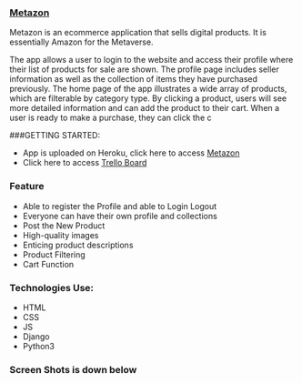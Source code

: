 ### [Metazon](https://metazon.herokuapp.com/)

Metazon is an ecommerce application that sells digital products. It is essentially Amazon for the Metaverse. 

The app allows a user to login to the website and access their profile where their list of products for sale are shown. The profile page includes seller information as well as the collection of items they have purchased previously. The home page of the app illustrates a wide array of products, which are filterable by category type. By clicking a product, users will see more detailed information and can add the product to their cart. When a user is ready to make a purchase, they can click the c

###GETTING STARTED:

- App is uploaded on Heroku, click here to access [Metazon](https://metazon.herokuapp.com/)
- Click here to access [Trello Board](https://trello.com/b/eTO21UiG/sei-project-3)

### Feature 

- Able to register the Profile and able to Login Logout
- Everyone can have their own profile and collections
- Post the New Product
- High-quality images
- Enticing product descriptions
- Product Filtering
- Cart Function



### Technologies Use:

- HTML
- CSS
- JS
- Django
- Python3

### Screen Shots is down below 




